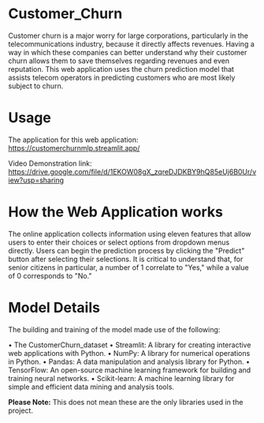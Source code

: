# Customer_Churn

Customer churn is a major worry for large corporations, particularly in the telecommunications industry, because it directly affects revenues. Having a way in which these companies can better understand why their customer churn allows them to save themselves regarding revenues and even reputation. This web application uses the churn prediction model that assists telecom operators in predicting customers who are most likely subject to churn.

# Usage
The application for this web application: https://customerchurnmlp.streamlit.app/

Video Demonstration link: https://drive.google.com/file/d/1EKOW08gX_zqreDJDKBY9hQ85eUj6B0Ur/view?usp=sharing

# How the Web Application works
The online application collects information using eleven features that allow users to enter their choices or select options from dropdown menus directly. Users can begin the prediction process by clicking the "Predict" button after selecting their selections. It is critical to understand that, for senior citizens in particular, a number of 1 correlate to "Yes," while a value of 0 corresponds to "No."

# Model Details
The building and training of the model made use of the following:

• The CustomerChurn_dataset 
• Streamlit: A library for creating interactive web applications with Python.
• NumPy: A library for numerical operations in Python.
• Pandas: A data manipulation and analysis library for Python.
• TensorFlow: An open-source machine learning framework for building and training neural networks.
• Scikit-learn: A machine learning library for simple and efficient data mining and analysis tools.

**Please Note:** This does not mean these are the only libraries used in the project.

